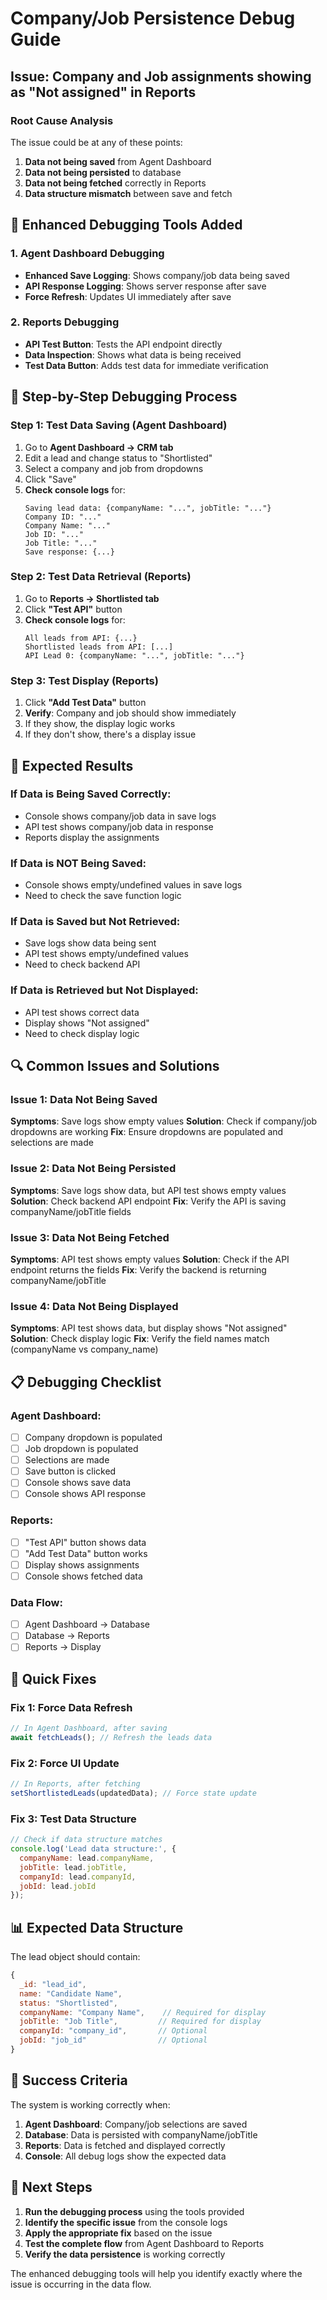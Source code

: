 # Company/Job Persistence Debug Guide

## Issue: Company and Job assignments showing as "Not assigned" in Reports

### Root Cause Analysis
The issue could be at any of these points:
1. **Data not being saved** from Agent Dashboard
2. **Data not being persisted** to database
3. **Data not being fetched** correctly in Reports
4. **Data structure mismatch** between save and fetch

## 🔧 **Enhanced Debugging Tools Added**

### 1. **Agent Dashboard Debugging**
- **Enhanced Save Logging**: Shows company/job data being saved
- **API Response Logging**: Shows server response after save
- **Force Refresh**: Updates UI immediately after save

### 2. **Reports Debugging**
- **API Test Button**: Tests the API endpoint directly
- **Data Inspection**: Shows what data is being received
- **Test Data Button**: Adds test data for immediate verification

## 🧪 **Step-by-Step Debugging Process**

### **Step 1: Test Data Saving (Agent Dashboard)**
1. Go to **Agent Dashboard → CRM tab**
2. Edit a lead and change status to "Shortlisted"
3. Select a company and job from dropdowns
4. Click "Save"
5. **Check console logs** for:
   ```
   Saving lead data: {companyName: "...", jobTitle: "..."}
   Company ID: "..."
   Company Name: "..."
   Job ID: "..."
   Job Title: "..."
   Save response: {...}
   ```

### **Step 2: Test Data Retrieval (Reports)**
1. Go to **Reports → Shortlisted tab**
2. Click **"Test API"** button
3. **Check console logs** for:
   ```
   All leads from API: {...}
   Shortlisted leads from API: [...]
   API Lead 0: {companyName: "...", jobTitle: "..."}
   ```

### **Step 3: Test Display (Reports)**
1. Click **"Add Test Data"** button
2. **Verify**: Company and job should show immediately
3. If they show, the display logic works
4. If they don't show, there's a display issue

## 🎯 **Expected Results**

### **If Data is Being Saved Correctly:**
- Console shows company/job data in save logs
- API test shows company/job data in response
- Reports display the assignments

### **If Data is NOT Being Saved:**
- Console shows empty/undefined values in save logs
- Need to check the save function logic

### **If Data is Saved but Not Retrieved:**
- Save logs show data being sent
- API test shows empty/undefined values
- Need to check backend API

### **If Data is Retrieved but Not Displayed:**
- API test shows correct data
- Display shows "Not assigned"
- Need to check display logic

## 🔍 **Common Issues and Solutions**

### **Issue 1: Data Not Being Saved**
**Symptoms**: Save logs show empty values
**Solution**: Check if company/job dropdowns are working
**Fix**: Ensure dropdowns are populated and selections are made

### **Issue 2: Data Not Being Persisted**
**Symptoms**: Save logs show data, but API test shows empty values
**Solution**: Check backend API endpoint
**Fix**: Verify the API is saving companyName/jobTitle fields

### **Issue 3: Data Not Being Fetched**
**Symptoms**: API test shows empty values
**Solution**: Check if the API endpoint returns the fields
**Fix**: Verify the backend is returning companyName/jobTitle

### **Issue 4: Data Not Being Displayed**
**Symptoms**: API test shows data, but display shows "Not assigned"
**Solution**: Check display logic
**Fix**: Verify the field names match (companyName vs company_name)

## 📋 **Debugging Checklist**

### **Agent Dashboard:**
- [ ] Company dropdown is populated
- [ ] Job dropdown is populated
- [ ] Selections are made
- [ ] Save button is clicked
- [ ] Console shows save data
- [ ] Console shows API response

### **Reports:**
- [ ] "Test API" button shows data
- [ ] "Add Test Data" button works
- [ ] Display shows assignments
- [ ] Console shows fetched data

### **Data Flow:**
- [ ] Agent Dashboard → Database
- [ ] Database → Reports
- [ ] Reports → Display

## 🚀 **Quick Fixes**

### **Fix 1: Force Data Refresh**
```javascript
// In Agent Dashboard, after saving
await fetchLeads(); // Refresh the leads data
```

### **Fix 2: Force UI Update**
```javascript
// In Reports, after fetching
setShortlistedLeads(updatedData); // Force state update
```

### **Fix 3: Test Data Structure**
```javascript
// Check if data structure matches
console.log('Lead data structure:', {
  companyName: lead.companyName,
  jobTitle: lead.jobTitle,
  companyId: lead.companyId,
  jobId: lead.jobId
});
```

## 📊 **Expected Data Structure**

The lead object should contain:
```javascript
{
  _id: "lead_id",
  name: "Candidate Name",
  status: "Shortlisted",
  companyName: "Company Name",    // Required for display
  jobTitle: "Job Title",         // Required for display
  companyId: "company_id",       // Optional
  jobId: "job_id"                // Optional
}
```

## 🎯 **Success Criteria**

The system is working correctly when:
1. **Agent Dashboard**: Company/job selections are saved
2. **Database**: Data is persisted with companyName/jobTitle
3. **Reports**: Data is fetched and displayed correctly
4. **Console**: All debug logs show the expected data

## 🔧 **Next Steps**

1. **Run the debugging process** using the tools provided
2. **Identify the specific issue** from the console logs
3. **Apply the appropriate fix** based on the issue
4. **Test the complete flow** from Agent Dashboard to Reports
5. **Verify the data persistence** is working correctly

The enhanced debugging tools will help you identify exactly where the issue is occurring in the data flow.
